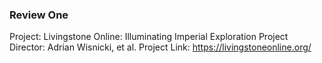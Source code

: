 ### Review One 

Project: Livingstone Online: Illuminating Imperial Exploration
Project Director: Adrian Wisnicki, et al.
Project Link: https://livingstoneonline.org/
